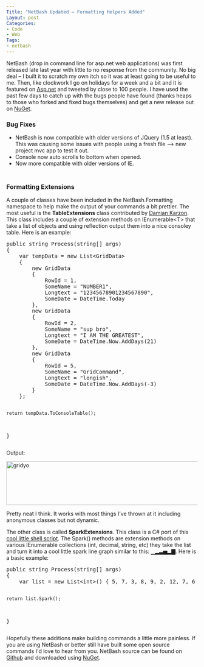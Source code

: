 ```yaml
---
Title: "NetBash Updated – Formatting Helpers Added"
Layout: post
Categories:
- Code
- Web
Tags:
- netbash
---
```


<p>NetBash (drop in command line for asp.net web applications) was first released late last year with little to no response from the community. No big deal – I built it to scratch my own itch so it was at least going to be useful to me. Then, like clockwork I go on holidays for a week and a bit and it is featured on <a href="http://asp.net" target="_blank">Asp.net</a> and tweeted by close to 100 people. I have used the past few days to catch up with the bugs people have found (thanks heaps to those who forked and fixed bugs themselves) and get a new release out on <a href="http://nuget.org/packages/NetBash" target="_blank">NuGet</a>.</p> <h3>Bug Fixes</h3> <p> <ul> <li>NetBash is now compatible with older versions of JQuery (1.5 at least). This was causing some issues with people using a fresh file –&gt; new project mvc app to test it out.  <li>Console now auto scrolls to bottom when opened.  <li>Now more compatible with older versions of IE.</li></ul> <h3 style="padding-top: 20px">Formatting Extensions</h3> <p>A couple of classes have been included in the NetBash.Formatting namespace to help make the output of your commands a bit prettier. The most useful is the <strong>TableExtensions</strong> class contributed by <a href="https://twitter.com/#!/d1k_is" target="_blank">Damian Karzon</a>. This class includes a couple of extension methods on IEnumerable&lt;T&gt; that take a list of objects and using reflection output them into a nice consoley table. Here is an example:</p><pre class="brush: csharp;">public string Process(string[] args)
{
    var tempData = new List&lt;GridData&gt;
    {
        new GridData
        {
            RowId = 1,
            SomeName = "NUMBER1",
            Longtext = "12345678901234567890",
            SomeDate = DateTime.Today
        },
        new GridData
        {
            RowId = 2,
            SomeName = "sup bro",
            Longtext = "I AM THE GREATEST",
            SomeDate = DateTime.Now.AddDays(21)
        },
        new GridData
        {
            RowId = 5,
            SomeName = "GridCommand",
            Longtext = "longish",
            SomeDate = DateTime.Now.AddDays(-3)
        }
    };

    return tempData.ToConsoleTable();
}</pre>
<p>Output:</p>
<p><a href="http://lukencode.com/wp-content/uploads/2012/01/gridyo.png"><img style="background-image: none; border-right-width: 0px; padding-left: 0px; padding-right: 0px; display: inline; border-top-width: 0px; border-bottom-width: 0px; border-left-width: 0px; padding-top: 0px" title="gridyo" border="0" alt="gridyo" src="http://lukencode.com/wp-content/uploads/2012/01/gridyo_thumb.png" width="624" height="115"></a></p>
<p>Pretty neat I think. It works with most things I’ve thrown at it including anonymous classes but not dynamic.</p>
<p>The other class is called <strong>SparkExtensions</strong>. This class is a C# port of this <a href="https://github.com/holman/spark" target="_blank">cool little shell script</a>. The Spark() methods are extension methods on various IEnumerable collections (int, decimal, string, etc) they take the list and turn it into a cool little spark line graph similar to this: ▁▂▃▅▂▇. Here is a basic example:</p><pre class="brush: csharp;">public string Process(string[] args)
{
    var list = new List&lt;int&gt;() { 5, 7, 3, 8, 9, 2, 12, 7, 6 };

    return list.Spark();
}</pre>
<p>Hopefully these additions make building commands a little more painless. If you are using NetBash or better still have built some open source commands I'd love to hear from you. NetBash source can be found on <a href="https://github.com/lukencode/NetBash" target="_blank">Github</a> and downloaded using <a href="http://nuget.org/packages/NetBash" target="_blank">NuGet</a>.</p>